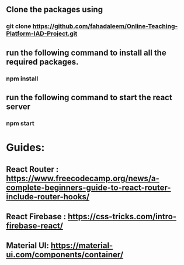 ## Clone the packages using
### git clone https://github.com/fahadaleem/Online-Teaching-Platform-IAD-Project.git

## run the following command to install all the required packages.
### npm install

## run the following command to start the react server
### npm start

# Guides:
## React Router : https://www.freecodecamp.org/news/a-complete-beginners-guide-to-react-router-include-router-hooks/
## React Firebase : https://css-tricks.com/intro-firebase-react/
## Material UI: https://material-ui.com/components/container/
